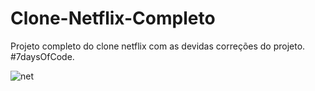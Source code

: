 # Clone-Netflix-Completo

Projeto completo do clone netflix com as devidas correções do projeto. #7daysOfCode.

![net](https://user-images.githubusercontent.com/103973828/199124283-f92ad9aa-1331-4c72-b0a3-f7445f9d76dd.png)

